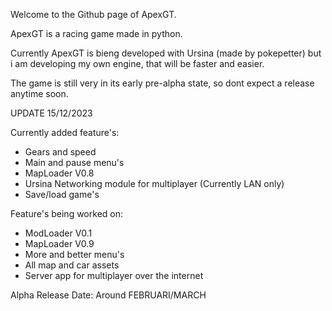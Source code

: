 Welcome to the Github page of ApexGT.

ApexGT is a racing game made in python.

Currently ApexGT is bieng developed with Ursina (made by pokepetter)
but i am developing my own engine, that will be faster and easier.

The game is still very in its early pre-alpha state, so dont expect a release anytime soon.


UPDATE 15/12/2023

Currently added feature's:
- Gears and speed
- Main and pause menu's
- MapLoader V0.8
- Ursina Networking module for multiplayer (Currently LAN only)
- Save/load game's

Feature's being worked on:
- ModLoader V0.1
- MapLoader V0.9
- More and better menu's
- All map and car assets
- Server app for multiplayer over the internet


Alpha Release Date: Around FEBRUARI/MARCH
